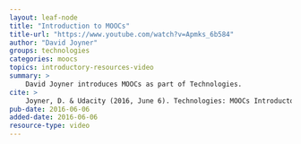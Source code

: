 ```yaml
---
layout: leaf-node
title: "Introduction to MOOCs"
title-url: "https://www.youtube.com/watch?v=Apmks_6b584"
author: "David Joyner"
groups: technologies
categories: moocs
topics: introductory-resources-video
summary: >
    David Joyner introduces MOOCs as part of Technologies.
cite: >
    Joyner, D. & Udacity (2016, June 6). Technologies: MOOCs Introductory Video. Retrieved from https://www.youtube.com/watch?v=Apmks_6b584
pub-date: 2016-06-06
added-date: 2016-06-06
resource-type: video
---
```

